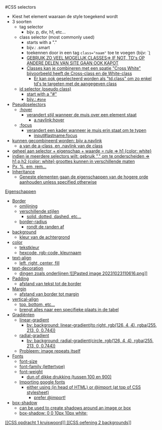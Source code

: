 #CSS 
selectors
- Kiest het element waaraan de style toegekend wordt
- 3 soorten
	- tag selector
		- bijv. p, div, h1, etc...
	- class selector (most commonly used)
		- starts with a "." 
		- bijv.: .smart
		- toekennen door in een tag `class="naam"` toe te voegen (bijv: 
		  `<a class="navlink" href="index.html">)
		- GEBRUIK ZO VEEL MOGELIJK CLASSES=> IF NOT, TD's OP ANDERE DELEN VAN SITE GAAN OOK KAPOT
		- Classes kan je combineren met een spatie
		  "Cross White" bijvoorbeeld heeft de Cross-class en de White-class
		  - Er kan ook geselecteerd worden als "td.class" om zo enkel td's te targeten met de aangegeven class
	- id selector (pseudo class)
		- start with a "#"
		- bijv.: `#one`
- Pseudoselectors
	- :hover
		- verandert stijl wanneer de muis over een element staat
			- a.navlink:hover
	- :focus
		- verandert een kader wanneer je muis erin staat om te typen
			- input#lastname:focus
- kunnen gecombineerd worden: bijv a.navlink
	- a van de a-class, en .navlink van de class
- geheel aan selector + eigenschap + waarde = rule
=> h1 {color: white}
- indien je meerdere selectors wilt: gebruik "," om te onderscheiden
=> h1,p,h2 {color: white}
groottes kunnen in verschillende maten
- Px, %, em, rem...
- Inheritance
	- Geneste elementen gaan de eigenschappen van de hogere orde aanhouden unless specified otherwise


Eigenschappen
- Border
	- omlijning
	- verschillende stijlen
		- solid, dotted, dashed, etc...
	- border-radius
		- rondt de randen af
- background
	- kleur van de achtergrond
- color
	- tekstkleur
	- hexcode, rgb-code, kleurnaam
- text-align
	- left, right, center, fill
- text-decoration
	- dingen zoals onderlijnen
![[Pasted image 20231023110616.png]]
- Padding
	- afstand van tekst tot de border
- Margin
	- afstand van border tot margin
- vertical-align
	- top, bottom, etc...
	- brengt alles naar een specifieke plaats in de tabel
- Gradiënten
	- linear-gradient
		- bv: background: linear-gradient(to right, rgb(126, 4, 4), rgba(255, 213, 0, 0.744))
	- radial-gradient
		- bv: background: radial-gradient(circle, rgb(126, 4, 4), rgba(255, 213, 0, 0.744))
	- Probleem: image repeats itself
- Fonts
	- font-size
	- font-family (lettertype)
	- font-weight
		- dun of dikke drukking (tussen 100 en 900)
	- Importing google fonts
		- either using <link>(in head of HTML) or @import (at top of CSS stylesheet)
			- prefer @import!
- box-shadow
	- can be used to create shadows around an image or box
	- box-shadow: 0 0 10px 10px white;

[[CSS opdracht 1 kruiswoord]]
[[CSS oefening 2 backgrounds]]